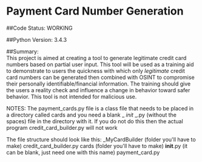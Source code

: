 # Payment Card Number Generation 

##Code Status:  WORKING

##Python Version: 3.4.3

##Summary:  
This project is aimed at creating a tool to generate legitimate credit card numbers based on partial user input.  This tool will be used as a training aid to demonstrate to users the quickness with which only *legitimate* credit card numbers can be generated then combined with OSINT to compromise their personally identifiable/financial information. The training should give the users a reality check and influence a change in behavior toward safer behavior. This tool is not intended for malicious use.

NOTES: 
The payment_cards.py file is a class file that needs to be placed in a directory called cards and you need a blank _ _init_ _.py (without the spaces) file in the directory with it.  If you do not do this then the actual program credit_card_builder.py will not work

The file structure should look like this:
_MyCardBuilder (folder you'll have to make)
	credit_card_builder.py
	cards (folder you'll have to make)
		__init__.py (it can be blank, just need one with this name)
		payment_card.py

